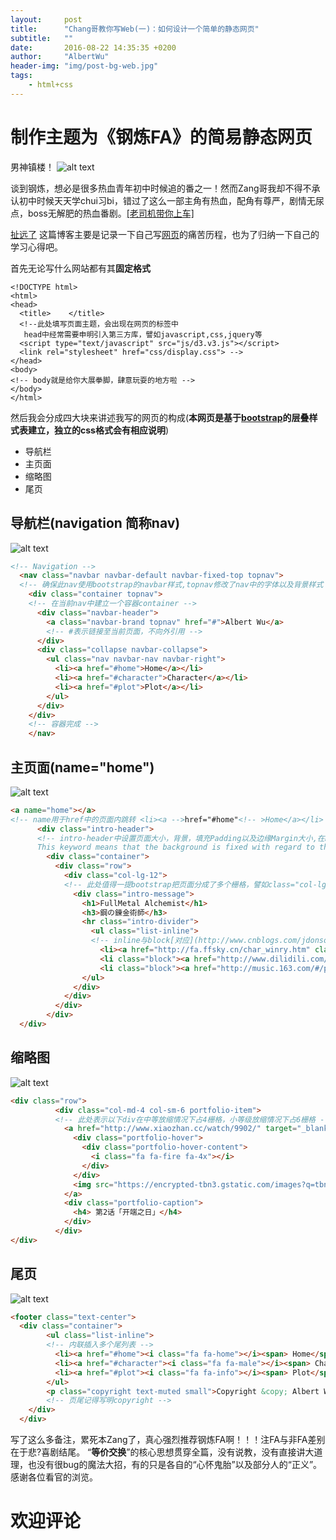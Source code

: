 ```yaml
---
layout:     post
title:      "Chang哥教你写Web(一)：如何设计一个简单的静态网页"
subtitle:   "" 
date:       2016-08-22 14:35:35 +0200
author:     "AlbertWu"
header-img: "img/post-bg-web.jpg"
tags:
    - html+css
---
```


# 制作主题为《钢炼FA》的简易静态网页

男神镇楼！
![alt text](https://cn-albertwu96.github.io/img/webStart.jpg "Edward Elric")

谈到钢炼，想必是很多热血青年初中时候追的番之一！然而Zang哥我却不得不承认初中时候天天学chui习bi，错过了这么一部主角有热血，配角有尊严，剧情无尿点，boss无解肥的热血番剧。[[老司机带你上车]](http://www.bilibili.com/video/av5563910/)

[扯远了](https://wangkunyu.github.io/documents/test.pdf) 这篇博客主要是记录一下自己写[网页](http://codepen.io/CN-AlbertWu96/full/EyrKmG/)的痛苦历程，也为了归纳一下自己的学习心得吧。

首先无论写什么网站都有其**固定格式**

```
<!DOCTYPE html>
<html>
<head>
  <title>    </title>
  <!--此处填写页面主题，会出现在网页的标签中
   head中经常需要申明引入第三方库，譬如javascript,css,jquery等
  <script type="text/javascript" src="js/d3.v3.js"></script>
  <link rel="stylesheet" href="css/display.css"> -->
</head>
<body>
<!-- body就是给你大展拳脚，肆意玩耍的地方啦 -->
</body>
</html>
```

然后我会分成四大块来讲述我写的网页的构成(**本网页是基于[bootstrap](http://v3.bootcss.com/css/)的层叠样式表建立，独立的css格式会有相应说明**)
- 导航栏
- 主页面
- 缩略图
- 尾页

## 导航栏(navigation 简称nav)
![alt text](https://cn-albertwu96.github.io/img/webNavigation.png "navigation")

```html
<!-- Navigation -->
  <nav class="navbar navbar-default navbar-fixed-top topnav">
  <!-- 确保此nav使用bootstrap的navbar样式,topnav修改了nav中的字体以及背景样式 -->
    <div class="container topnav">
    <!-- 在当前nav中建立一个容器container -->
      <div class="navbar-header">
        <a class="navbar-brand topnav" href="#">Albert Wu</a>
        <!-- #表示链接至当前页面，不向外引用 -->
      </div>
      <div class="collapse navbar-collapse">
        <ul class="nav navbar-nav navbar-right">
          <li><a href="#home">Home</a></li>
          <li><a href="#character">Character</a></li>
          <li><a href="#plot">Plot</a></li>
        </ul>
      </div>
    </div>
    <!-- 容器完成 -->
    </nav>
```

## 主页面(name="home")
![alt text](https://cn-albertwu96.github.io/img/webHome.png "home")

```html
<a name="home"></a>
<!-- name用于href中的页面内跳转 <li><a -->href="#home"<!-- >Home</a></li> -->
      <div class="intro-header">
      <!-- intro-header中设置页面大小，背景，填充Padding以及边缘Margin大小,在background中fixed可以使得页面在拖拽中有翻书的感觉
      This keyword means that the background is fixed with regard to the viewport. Even if an element has a scrolling mechanism, a ‘fixed’ background doesn't move with the element. -->
        <div class="container">
          <div class="row">
            <div class="col-lg-12">
            <!-- 此处值得一提bootstrap把页面分成了多个栅格，譬如class="col-lg-12"就是指以下div横向拓展为12个栅格，利用col-lg-offset-?可以使得其右移？个栅格 -->
              <div class="intro-message"> 
                <h1>FullMetal Alchemist</h1>
                <h3>鋼の錬金術師</h3>
                <hr class="intro-divider">
                  <ul class="list-inline">
                  <!-- inline与block[对应](http://www.cnblogs.com/jdonson/archive/2011/06/10/2077932.html)，前者表示元素都在一行，后者表示元素各自为一块，分行 -->
                    <li><a href="http://fa.ffsky.cn/char_winry.htm" class="btn btn-default btn-lg"><i class="fa fa-male fa-fw"></i><!-- 添加[Awesome Icon](http://fontawesome.io/3.2.1/icons/)的按钮 --><span>Character</span></a></li>
                    <li class="block"><a href="http://www.dilidili.com/anime/hagaren/story/" class="btn btn-default btn-lg"><i class="fa fa-info fa-fw"></i><span>Plot</span></a></li>
                    <li class="block"><a href="http://music.163.com/#/playlist?id=37157030" class="btn btn-default btn-lg"><i class="fa fa-music fa-fw"></i><span>Music</span></a></li>
                </ul>
              </div>
            </div>
          </div>
        </div>
  </div>
```

## 缩略图
![alt text](https://cn-albertwu96.github.io/img/webPortfolio.png "portfolio")

```html
<div class="row">
          <div class="col-md-4 col-sm-6 portfolio-item">
          <!-- 此处表示以下div在中等放缩情况下占4栅格，小等级放缩情况下占6栅格 -->
            <a href="http://www.xiaozhan.cc/watch/9902/" target="_blank" class="portfolio-link">
              <div class="portfolio-hover">
                <div class="portfolio-hover-content">
                  <i class="fa fa-fire fa-4x"></i>
                </div>
              </div>
              <img src="https://encrypted-tbn3.gstatic.com/images?q=tbn:ANd9GcQqpPbHNfHQdOaVkdwdvp6bClLdo0YnS240iUwGV28HAc9y6_1M" class="img-responsive" alt="第二集">
            </a>
            <div class="portfolio-caption">
              <h4> 第2话「开端之日」</h4>
            </div>
          </div>
</div>
```

## 尾页
![alt text](https://cn-albertwu96.github.io/img/webFooter.png "footer")

```html
<footer class="text-center">
  <div class="container">
        <ul class="list-inline">
        <!-- 内联插入多个尾列表 -->
          <li><a href="#home"><i class="fa fa-home"></i><span> Home</span></a></li>
          <li><a href="#character"><i class="fa fa-male"></i><span> Character</span></a></li>
          <li><a href="#plot"><i class="fa fa-info"></i><span> Plot</span></a></li>
        </ul>
        <p class="copyright text-muted small">Copyright &copy; Albert Wu Desing 2016. All Rights Reserved</p>
        <!-- 页尾记得写明copyright -->
    </div>
  </div>
```

写了这么多备注，累死本Zang了，真心强烈推荐钢炼FA啊！！！注FA与非FA差别在于悲?喜剧结尾。
“**等价交换**”的核心思想贯穿全篇，没有说教，没有直接讲大道理，也没有很bug的魔法大招，有的只是各自的“心怀鬼胎”以及部分人的“正义”。
感谢各位看官的浏览。

# 欢迎评论